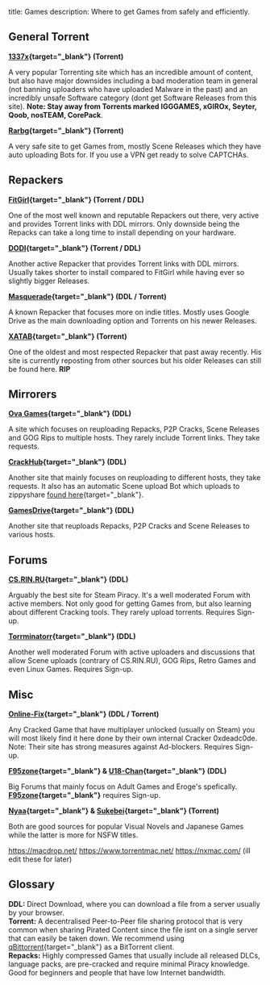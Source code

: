 title: Games
description: Where to get Games from safely and efficiently.

## General Torrent

**[1337x](https://1337x.to){target="_blank"} (Torrent)**

A very popular Torrenting site which has an incredible amount of content, but also have major downsides including a bad moderation team in general (not banning uploaders who have uploaded Malware in the past) and an incredibly unsafe Software category (dont get Software Releases from this site). **Note: Stay away from Torrents marked IGGGAMES, xGIROx, Seyter, Qoob, nosTEAM, CorePack**.

**[Rarbg](https://rarbg.to){target="_blank"} (Torrent)**

A very safe site to get Games from, mostly Scene Releases which they have auto uploading Bots for. If you use a VPN get ready to solve CAPTCHAs.

## Repackers

**[FitGirl](https://fitgirl-repacks.site){target="_blank"} (Torrent / DDL)**

One of the most well known and reputable Repackers out there, very active and provides Torrent links with DDL mirrors. Only downside being the Repacks can take a long time to install depending on your hardware.

**[DODI](https://dodi-repacks.site){target="_blank"} (Torrent / DDL)**

Another active Repacker that provides Torrent links with DDL mirrors. Usually takes shorter to install compared to FitGirl while having ever so slightly bigger Releases.

**[Masquerade](https://masquerade.site){target="_blank"} (DDL / Torrent)**

A known Repacker that focuses more on indie titles. Mostly uses Google Drive as the main downloading option and Torrents on his newer Releases.

**[XATAB](https://xatab-repack.com){target="_blank"} (Torrent)**

One of the oldest and most respected Repacker that past away recently. His site is currently reposting from other sources but his older Releases can still be found here. **RIP**

## Mirrorers

**[Ova Games](https://ovagames.com){target="_blank"} (DDL)**

A site which focuses on reuploading Repacks, P2P Cracks, Scene Releases and GOG Rips to multiple hosts. They rarely include Torrent links. They take requests.

**[CrackHub](https://crackhub.site){target="_blank"} (DDL)**

Another site that mainly focuses on reuploading to different hosts, they take requests. It also has an automatic Scene upload Bot which uploads to zippyshare [found here](https://scene.crackhub.site){target="_blank"}.

**[GamesDrive](https://gamesdrive.net){target="_blank"} (DDL)**

Another site that reuploads Repacks, P2P Cracks and Scene Releases to various hosts.

## Forums

**[CS.RIN.RU](https://cs.rin.ru/forum){target="_blank"} (DDL)**

Arguably the best site for Steam Piracy. It's a well moderated Forum with active members. Not only good for getting Games from, but also learning about different Cracking tools. They rarely upload torrents. Requires Sign-up.

**[Torrminatorr](https://forum.torrminatorr.com){target="_blank"} (DDL)**

Another well moderated Forum with active uploaders and discussions that allow Scene uploads (contrary of CS.RIN.RU), GOG Rips, Retro Games and even Linux Games. Requires Sign-up.

## Misc

**[Online-Fix](https://online-fix.me){target="_blank"} (DDL / Torrent)**

Any Cracked Game that have multiplayer unlocked (usually on Steam) you will most likely find it here done by their own internal Cracker 0xdeadc0de. Note: Their site has strong measures against Ad-blockers. Requires Sign-up.

**[F95zone](https://f95zone.to/){target="_blank"} & [U18-Chan](https://u18chan.com){target="_blank"} (DDL)**

Big Forums that mainly focus on Adult Games and Eroge's spefically. **[F95zone](https://f95zone.to/){target="_blank"}** requires Sign-up.

**[Nyaa](https://nyaa.si){target="_blank"} & [Sukebei](https://sukebei.nyaa.si){target="_blank"} (Torrent)**

Both are good sources for popular Visual Novels and Japanese Games while the latter is more for NSFW titles.


https://macdrop.net/  https://www.torrentmac.net/ https://nxmac.com/ (ill edit these for later)

## Glossary 

**DDL:** Direct Download, where you can download a file from a server usually by your browser.  
**Torrent:** A decentralised Peer-to-Peer file sharing protocol that is very common when sharing Pirated Content since the file isnt on a single server that can easily be taken down. We recommend using [qBittorrent](https://www.qbittorrent.org/){target="_blank"} as a BitTorrent client.  
**Repacks:** Highly compressed Games that usually include all released DLCs, language packs, are pre-cracked and require minimal Piracy knowledge. Good for beginners and people that have low Internet bandwidth.
